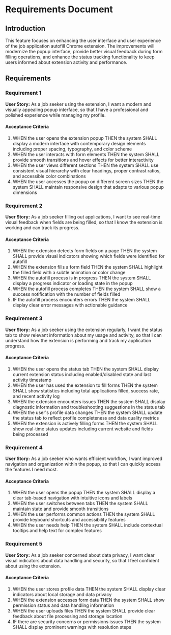 # Requirements Document

## Introduction

This feature focuses on enhancing the user interface and user experience of the job application autofill Chrome extension. The improvements will modernize the popup interface, provide better visual feedback during form filling operations, and enhance the status tracking functionality to keep users informed about extension activity and performance.

## Requirements

### Requirement 1

**User Story:** As a job seeker using the extension, I want a modern and visually appealing popup interface, so that I have a professional and polished experience while managing my profile.

#### Acceptance Criteria

1. WHEN the user opens the extension popup THEN the system SHALL display a modern interface with contemporary design elements including proper spacing, typography, and color scheme
2. WHEN the user interacts with form elements THEN the system SHALL provide smooth transitions and hover effects for better interactivity
3. WHEN the user views different sections THEN the system SHALL use consistent visual hierarchy with clear headings, proper contrast ratios, and accessible color combinations
4. WHEN the user accesses the popup on different screen sizes THEN the system SHALL maintain responsive design that adapts to various popup dimensions

### Requirement 2

**User Story:** As a job seeker filling out applications, I want to see real-time visual feedback when fields are being filled, so that I know the extension is working and can track its progress.

#### Acceptance Criteria

1. WHEN the extension detects form fields on a page THEN the system SHALL provide visual indicators showing which fields were identified for autofill
2. WHEN the extension fills a form field THEN the system SHALL highlight the filled field with a subtle animation or color change
3. WHEN the autofill process is in progress THEN the system SHALL display a progress indicator or loading state in the popup
4. WHEN the autofill process completes THEN the system SHALL show a success notification with the number of fields filled
5. IF the autofill process encounters errors THEN the system SHALL display clear error messages with actionable guidance

### Requirement 3

**User Story:** As a job seeker using the extension regularly, I want the status tab to show relevant information about my usage and activity, so that I can understand how the extension is performing and track my application progress.

#### Acceptance Criteria

1. WHEN the user opens the status tab THEN the system SHALL display current extension status including enabled/disabled state and last activity timestamp
2. WHEN the user has used the extension to fill forms THEN the system SHALL show statistics including total applications filled, success rate, and recent activity log
3. WHEN the extension encounters issues THEN the system SHALL display diagnostic information and troubleshooting suggestions in the status tab
4. WHEN the user's profile data changes THEN the system SHALL update the status tab to reflect profile completeness and data quality metrics
5. WHEN the extension is actively filling forms THEN the system SHALL show real-time status updates including current website and fields being processed

### Requirement 4

**User Story:** As a job seeker who wants efficient workflow, I want improved navigation and organization within the popup, so that I can quickly access the features I need most.

#### Acceptance Criteria

1. WHEN the user opens the popup THEN the system SHALL display a clear tab-based navigation with intuitive icons and labels
2. WHEN the user switches between tabs THEN the system SHALL maintain state and provide smooth transitions
3. WHEN the user performs common actions THEN the system SHALL provide keyboard shortcuts and accessibility features
4. WHEN the user needs help THEN the system SHALL include contextual tooltips and help text for complex features

### Requirement 5

**User Story:** As a job seeker concerned about data privacy, I want clear visual indicators about data handling and security, so that I feel confident about using the extension.

#### Acceptance Criteria

1. WHEN the user stores profile data THEN the system SHALL display clear indicators about local storage and data privacy
2. WHEN the extension accesses form data THEN the system SHALL show permission status and data handling information
3. WHEN the user uploads files THEN the system SHALL provide clear feedback about file processing and storage location
4. IF there are security concerns or permissions issues THEN the system SHALL display prominent warnings with resolution steps